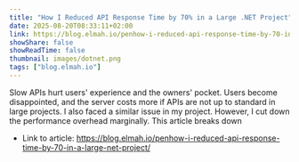 ```yaml
---
title: "How I Reduced API Response Time by 70% in a Large .NET Project"
date: 2025-08-20T08:33:11+02:00
link: https://blog.elmah.io/penhow-i-reduced-api-response-time-by-70-in-a-large-net-project/
showShare: false
showReadTime: false
thumbnail: images/dotnet.png
tags: ["blog.elmah.io"]
---
```

Slow APIs hurt users' experience and the owners' pocket. Users become disappointed, and the server costs more if APIs are not up to standard in large projects. I also faced a similar issue in my project. However, I cut down the performance overhead marginally. This article breaks down

- Link to article: https://blog.elmah.io/penhow-i-reduced-api-response-time-by-70-in-a-large-net-project/